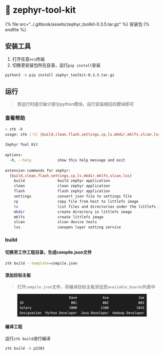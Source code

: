 # 🦩 zephyr-tool-kit

{% file src="../.gitbook/assets/zephyr_toolkit-0.3.5.tar.gz" %}
安装包
{% endfile %}

## 安装工具

1. 打开任意`ncs`终端
2. 切换至安装包所在目录，运行`pip install`安装

```bash
python3 -m pip install zephyr_toolkit-0.3.5.tar.gz
```

## 运行

> 若运行时提示缺少部分python模块，自行安装相应的模块即可

### 查看帮助

```bash
> ztk -h
usage: ztk [-h] {build,clean,flash,settings,cp,ls,mkdir,mklfs,slcan,lss} ...

Zephyr Tool Kit

options:
  -h, --help            show this help message and exit

extension commands for zephyr:
  {build,clean,flash,settings,cp,ls,mkdir,mklfs,slcan,lss}
    build               build zephyr application
    clean               clean zephyr application
    flash               flash zephyr application
    settings            convert json file to settings file
    cp                  copy file from host to littlefs image
    ls                  list files and directories under the littlefs image
    mkdir               create directory in littlefs image
    mklfs               create littlefs image
    slcan               slcan device tools
    lss                 canopen layer setting service
```

### build

#### 切换至工作工程目录，生成compile.json文件

```bash
ztk build --template=compile.json
```

#### 添加目标主板

> 打开`compile.json`文件，将编译目标主板添加至`available_boards`列表中

<div align="left">

<figure><img src="../.gitbook/assets/image (1) (1) (1).png" alt="" width="460"><figcaption></figcaption></figure>

</div>

#### 编译工程

运行`ztk build`进行编译

```bash
ztk build -b p2201
```
